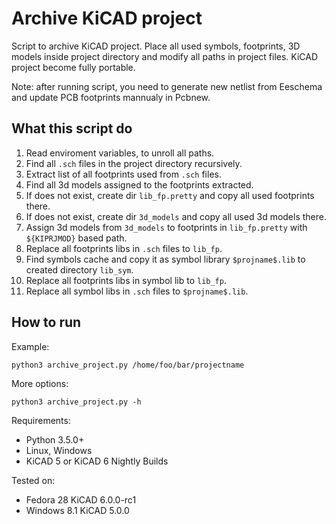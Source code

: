 # Archive KiCAD project

Script to archive KiCAD project. Place all used symbols, footprints, 3D models
inside project directory and modify all paths in project files. KiCAD project
become fully portable.

Note: after running script, you need to generate new netlist from Eeschema and update PCB footprints mannualy in Pcbnew.

## What this script do

1. Read enviroment variables, to unroll all paths.
2. Find all ```.sch``` files in the project directory recursively.
3. Extract list of all footprints used from ```.sch``` files.
4. Find all 3d models assigned to the footprints extracted.
5. If does not exist, create dir ```lib_fp.pretty``` and copy all used footprints there.
6. If does not exist, create dir ```3d_models``` and copy all used 3d models there.
7. Assign 3d models from ```3d_models``` to footprints in ```lib_fp.pretty``` with ```${KIPRJMOD}``` based path.
8. Replace all footprints libs in ```.sch``` files to ```lib_fp```.
9. Find symbols cache and copy it as symbol library ```$projname$.lib``` to created directory ```lib_sym```.
10. Replace all footprints libs in symbol lib to ```lib_fp```.
11. Replace all symbol libs in ```.sch``` files to ```$projname$.lib```.

## How to run

Example:

```
python3 archive_project.py /home/foo/bar/projectname
```

More options:

```
python3 archive_project.py -h
```

Requirements:

- Python 3.5.0+
- Linux, Windows
- KiCAD 5 or KiCAD 6 Nightly Builds

Tested on:

- Fedora 28 KiCAD 6.0.0-rc1
- Windows 8.1 KiCAD 5.0.0